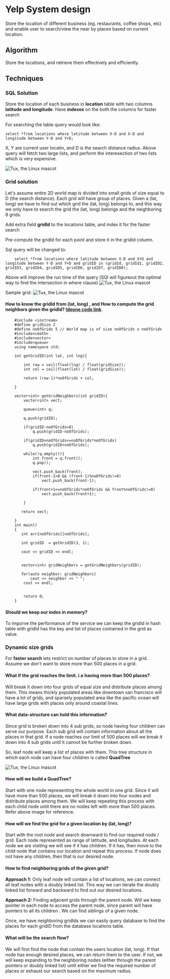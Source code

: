 # Yelp System design
Store the location of different business (eg. restaurants, coffee shops, etc) and enable user to search/view the near by places based on current location.
##  Algorithm
Store the locations, and retrieve them effectively and efficiently.

## Techniques

### SQL Solution
Store the location of each business in **location** table with two columns **latitude and longitude**. Have **indexes** on the both the columns for faster search

For searching the table query would look like:

    select *from locations where latitude between X-D and X-D and longitude between Y-D and Y+D;
    
X, Y are current user locatin, and D is the search distance radius. Above query will fetch two large lists, and perform the interesection of two lists which is very expensive.

![Tux, the Linux mascot](/assets/3.png)


### Grid solution
Let's assume entire 2D world map is divided into small grids of size equal to D (the search distance). Each grid will have group of places. Given a (lat, long) we have to find out which grid the (lat, long) belongs to, and this way we only have to search the grid the (lat, long) belongs and the neighboring 8 grids.

Add extra field **gridId** to the locations table, and index it for the faster search

Pre-compute the gridId for each point and store it in the gridId column.

Sql query will be changed to:

        select *from locations where latitude between X-D and X+D and longitude between Y-D and Y+D and gridID in (gridId, gridId1, gridID2, gridID3, gridID4, gridID5, gridID6, gridID7, gridID8);
        
Above will improve the run time of the query (SQl will figureout the optimal way to find the intersection in where clause)
 ![Tux, the Linux mascot](/assets/5.png)


 Sample grid:
 ![Tux, the Linux mascot](/assets/4.png)
 
     
 #### How to know the gridId from (lat, long) , and How to compute the grid neighbors given the gridId? [Ideone code link](https://ideone.com/rc15jv).
      
        #include <iostream>
        #define gridSize 2
        #define noOfGrids 5 // World map is of size noOfGrids x noOfGrids
        #include<cmath>
        #include<vector>
        #include<queue>
        using namespace std;

        int getGridID(int lat, int lng){

            int row = ceil(float(lng) / float(gridSize));
            int col = ceil(float(lat) / float(gridSize)); 

            return (row-1)*noOfGrids + col;

        }

        vector<int> getGridNeighbors(int gridID){
            vector<int> vect;

            queue<int> q;

            q.push(gridID);

            if(gridID-noOfGrids>0)
                q.push(gridID-noOfGrids);

            if(gridID+noOfGrids<=noOfGrids*noOfGrids)
                q.push(gridID+noOfGrids);

            while(!q.empty()){
                int front = q.front();
                q.pop();

                vect.push_back(front);
                if(front-1>0 && (front-1)%noOfGrids!=0)
                    vect.push_back(front-1);

                if(front+1<=noOfGrids*noOfGrids && front%noOfGrids!=0)
                    vect.push_back(front+1);

            }

           return vect;

        }
        int main()
        {
           int arr[noOfGrids][noOfGrids];

           int gridID  = getGridID(3, 1);

           cout << gridID << endl;


           vector<int> gridNeighbors = getGridNeighbors(gridID);

           for(auto neighbor: gridNeighbors)
               cout << neighbor << " ";
            cout << endl;


            return 0;
        }
 #### Should we keep our index in memory?
 To imporve the performance of the service we can keep the gridId in hash table with gridId has the key and list of places contained in the grid as value.
 
 ### Dynamic size grids
 For **faster search** lets restrict on number of places to store in a grid. Assume we don't want to store more than 500 places in a grid. 
 
 #### What if the grid reaches the limit. i.e having more than 500 places?
 Will break it down into four grids of equal size and distribute places among them. This means thickly populated areas like downtown san francisco will have a lot of grids, and sparsely populated area like the pacific ocean will have large grids with places only around coastal lines.
 
 
 #### What data-structure can hold this information?
 Since grid is broken down into 4 sub grids, so node having four children can serve our purpose. Each sub grid will contain information about all the places in that grid. If a node reaches our limit of 500 places will we break it down into 4 sub grids until it cannot be further broken down.
 
 So, leaf node will keep a list of places with them. This tree structure in which each node can have four children is called **QuadTree**
 
  ![Tux, the Linux mascot](/assets/6.png)


#### How will we build a QuadTree?
Start with one node representing the whole world in one grid. Since it will have more than 500 places, we will break it down into four nodes and distribute places among them. We will keep repeating this process with each child node until there are no nodes left with more than 500 places. Refer above image for reference.


#### How will we find the grid for a given location by (lat, long)?
Start with the root node and search downward to find our required node / grid. Each node represented as range of latitude, and longitudes. At each node we are visiting we will see if it has children. If it has, then move to the child node that contains our location and repeat this process.
If node does not have any children, then that is our desired node.


#### How to find neighboring grids of the given grid?
**Approach 1:**
Only leaf node will contain a list of locations, we can connect all leaf nodes with a doubly linked list. This way we can iterate the doubly linked list forward and backward to find out our desired locations.

**Approach 2:**
Finding adjacent grids through the parent node. Will we keep pointer in each node to access the parent node, since parent will have pointers to all its children . We can find siblings of a given node.

Once, we have neighboring gridIds we can easily query database to find the places for each gridID from the database locations table.


#### What will be the search flow?
We will first find the node that contain the users location (lat, long). If that node has enough desired places, we can return them to the user. If not, we will keep expanding to the neighboring nodes (either through the parent pointers or doubly linked list) until either we find the required number of places or exhaust our search based on the maximum radius.

